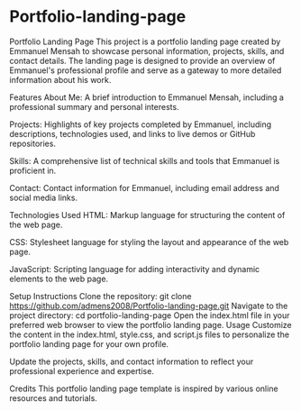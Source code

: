 # Portfolio-landing-page

Portfolio Landing Page
This project is a portfolio landing page created by Emmanuel Mensah to showcase personal information, projects, skills, and contact details. The landing page is designed to provide an overview of Emmanuel's professional profile and serve as a gateway to more detailed information about his work.

Features
About Me: A brief introduction to Emmanuel Mensah, including a professional summary and personal interests.

Projects: Highlights of key projects completed by Emmanuel, including descriptions, technologies used, and links to live demos or GitHub repositories.

Skills: A comprehensive list of technical skills and tools that Emmanuel is proficient in.

Contact: Contact information for Emmanuel, including email address and social media links.

Technologies Used
HTML: Markup language for structuring the content of the web page.

CSS: Stylesheet language for styling the layout and appearance of the web page.

JavaScript: Scripting language for adding interactivity and dynamic elements to the web page.

Setup Instructions
Clone the repository: git clone https://github.com/admens2008/Portfolio-landing-page.git
Navigate to the project directory: cd portfolio-landing-page
Open the index.html file in your preferred web browser to view the portfolio landing page.
Usage
Customize the content in the index.html, style.css, and script.js files to personalize the portfolio landing page for your own profile.

Update the projects, skills, and contact information to reflect your professional experience and expertise.

Credits
This portfolio landing page template is inspired by various online resources and tutorials.
